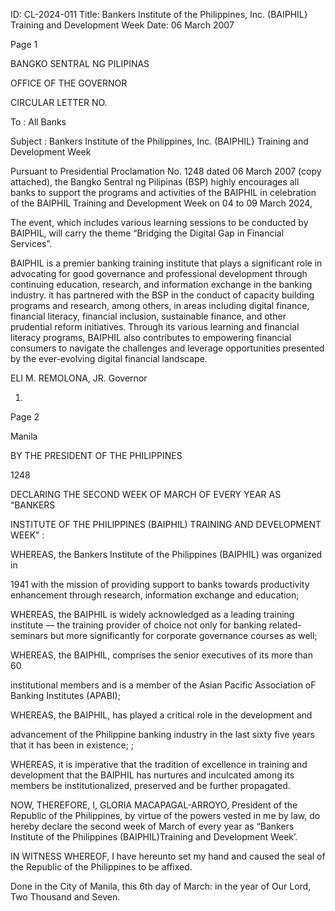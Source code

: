 ID: CL-2024-011
Title: Bankers Institute of the Philippines, Inc. (BAIPHIL} Training and Development Week
Date: 06 March 2007

Page 1

BANGKO SENTRAL NG PILIPINAS

OFFICE OF THE GOVERNOR

CIRCULAR LETTER NO.

To : All Banks

Subject : Bankers Institute of the Philippines, Inc. (BAIPHIL} Training and Development Week

Pursuant to Presidential Proclamation No. 1248 dated 06 March 2007 (copy attached), the Bangko Sentral ng Pilipinas (BSP) highly encourages all banks to support the programs and activities of the BAIPHIL in celebration of the BAIPHIL Training and Development Week on 04 to 09 March 2024,

The event, which includes various learning sessions to be conducted by BAIPHIL, will carry the theme “Bridging the Digital Gap in Financial Services”.

BAIPHIL is a premier banking training institute that plays a significant role in advocating for good governance and professional development through continuing education, research, and information exchange in the banking industry. it has partnered with the BSP in the conduct of capacity building programs and research, among others, in areas including digital finance, financial literacy, financial inclusion, sustainable finance, and other prudential reform initiatives. Through its various learning and financial literacy programs, BAIPHIL also contributes to empowering financial consumers to navigate the challenges and leverage opportunities presented by the ever-evolving digital financial landscape.

ELI M. REMOLONA, JR. Governor

1.

Page 2

Manila

BY THE PRESIDENT OF THE PHILIPPINES

1248

DECLARING THE SECOND WEEK OF MARCH OF EVERY YEAR AS “BANKERS

INSTITUTE OF THE PHILIPPINES (BAIPHIL) TRAINING AND DEVELOPMENT WEEK" :

WHEREAS, the Bankers Institute of the Philippines (BAIPHIL) was organized in

1941 with the mission of providing support to banks towards productivity enhancement through research, information exchange and education;

WHEREAS, the BAIPHIL is widely acknowledged as a leading training institute — the training provider of choice not only for banking related-seminars but more significantly for corporate governance courses as well;

WHEREAS, the BAIPHIL, comprises the senior executives of its more than 60

institutional members and is a member of the Asian Pacific Association oF Banking Institutes (APABI);

WHEREAS, the BAIPHIL, has played a critical role in the development and

advancement of the Philippine banking industry in the last sixty five years that it has been in existence; ;

WHEREAS, it is imperative that the tradition of excellence in training and development that the BAIPHIL has nurtures and inculcated among its members be institutionalized, preserved and be further propagated.

NOW, THEREFORE, I, GLORIA MACAPAGAL-ARROYO, President of the Republic of the Philippines, by virtue of the powers vested in me by law, do hereby declare the second week of March of every year as “Bankers Institute of the Philippines (BAIPHIL)Training and Development Week’.

IN WITNESS WHEREOF, I have hereunto set my hand and caused the seal of the Republic of the Philippines to be affixed.

Done in the City of Manila, this 6th day of March: in the year of Our Lord, Two Thousand and Seven.